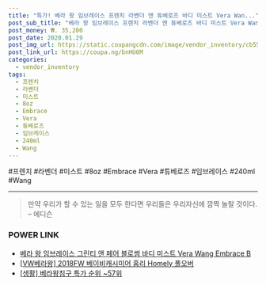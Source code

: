 ```yaml
--- 
title: "특가! 베라 왕 임브레이스 프렌치 라벤더 앤 튜베로즈 바디 미스트 Vera Wan..." 
post_sub_title: "베라 왕 임브레이스 프렌치 라벤더 앤 튜베로즈 바디 미스트 Vera Wang Embrace 8oz 240ml" 
post_money: ₩. 35,200 
post_date: 2020.01.29 
post_img_url: https://static.coupangcdn.com/image/vendor_inventory/cb55/d492a6cb6c5e16505018c4a76cba1a05409f46dec0c07b0f05c3c13c6842.jpg 
post_link_url: https://coupa.ng/bnHU6M 
categories: 
  - vendor_inventory 
tags: 
  - 프렌치 
  - 라벤더 
  - 미스트 
  - 8oz 
  - Embrace 
  - Vera 
  - 튜베로즈 
  - 임브레이스 
  - 240ml 
  - Wang 
--- 
```

  #프렌치 #라벤더 #미스트 #8oz #Embrace #Vera #튜베로즈 #임브레이스 #240ml #Wang 
<hr> 

> 만약 우리가 할 수 있는 일을 모두 한다면 우리들은 우리자신에 깜짝 놀랄 것이다. – 에디슨 


### POWER LINK

* <a href="https://blog.naver.com/fasyy4321/221789668252" target="_blank">베라 왕 임브레이스 그린티 앤 페어 블로썸 바디 미스트 Vera Wang Embrace B</a>
* <a href="https://blog.naver.com/sakai111/221784048915" target="_blank">[VW베라왕] 2018FW 베이비캐시미어 홈리 Homely 풀오버</a>
* <a href="https://blog.naver.com/sakai111/221785289144" target="_blank"> [생활] 베라왕침구 특가 순위 ~57위</a>
